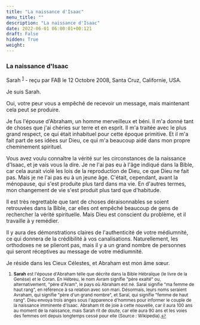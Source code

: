 ```yaml
---
title: "La naissance d'Isaac"
menu_title: ""
description: "La naissance d'Isaac"
date: 2022-06-01 06:00:01+00:121
draft: False
hidden: True
weight:
---
```

### La naissance d'Isaac

Sarah <sup id="a1">[1](#f1)</sup> - reçu par FAB le 12 Octobre 2008, Santa Cruz, Californie, USA.

Je suis Sarah.

Oui, votre peur vous a empêché de recevoir un message, mais maintenant cela peut se produire.

Je fus l'épouse d'Abraham, un homme merveilleux et béni. Il m'a donné tant de choses que j'ai chéries sur terre et en esprit. Il m'a traitée avec le plus grand respect, ce qui était inhabituel pour cette époque primitive. Et il m'a fait part de ses idées sur Dieu, ce qui m'a beaucoup aidé dans mon propre cheminement spirituel.

Vous avez voulu connaître la vérité sur les circonstances de la naissance d'Isaac, et je vais vous la dire. Je ne l'ai pas eu à l'âge indiqué dans la Bible, car cela aurait violé les lois de la reproduction de Dieu, ce que Dieu ne fait pas. Mais je ne l'ai pas eu à un jeune âge. C'était, cependant, avant la ménopause, qui s'est produite plus tard dans ma vie. En d'autres termes, mon changement de vie s'est produit plus tard que d'habitude.

Il est très regrettable que tant de choses déraisonnables se soient retrouvées dans la Bible, car elles ont empêché beaucoup de gens de rechercher la vérité spirituelle. Mais Dieu est conscient du problème, et il travaille à y remédier.

Il y aura des démonstrations claires de l'authenticité de votre médiumnité, ce qui donnera de la crédibilité à vos canalisations. Naturellement, les orthodoxes ne se plieront pas, mais il y a un grand nombre de personnes qui seront réceptives au message de votre médiumnité.

Je réside dans les Cieux Célestes, et Abraham est mon âme sœur.
<small>

1. <large id="f1"> **Sarah** est l'épouse d'Abraham telle que décrite dans la Bible Hébraïque (le livre de la Genèse) et le Coran. En Hébreu, le nom Avram signifie "père exalté" ou, alternativement, "père d'Aram", le pays où Abraham est né. Saraï signifie "ma femme de haut rang", en référence à sa relation avec son mari. Désormais, leurs noms seraient Avraham, qui signifie "père d'un grand nombre", et Saraï, qui signifie "femme de haut rang". Dieu envoya trois anges sous l'apparence d'hommes pour informer le couple de la naissance imminente d'Isaac. Abraham rit de joie à cette nouvelle, car il aura 100 ans au moment de la naissance, mais Sarah rit de doute, car elle aura 90 ans et les voies des femmes ont depuis longtemps cessé pour elle (Source : Wikipedia).[↩](#a1)
